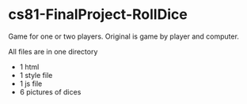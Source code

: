 # cs81-FinalProject-RollDice
Game for one or two players. Original is game by player and computer.

All files are in one directory
- 1 html
- 1 style file
- 1 js file
- 6 pictures of dices
